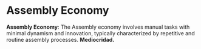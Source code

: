 # Assembly Economy

**Assembly Economy**: The Assembly economy involves manual tasks with minimal dynamism and innovation, typically characterized by repetitive and routine assembly processes. **Mediocridad.**